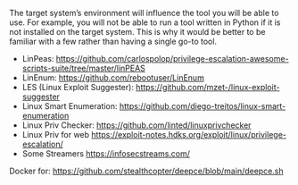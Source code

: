 The target system’s environment will influence the tool you will be able to use. For example, you will not be able to run a tool written in Python if it is not installed on the target system. This is why it would be better to be familiar with a few rather than having a single go-to tool.

   - LinPeas: https://github.com/carlospolop/privilege-escalation-awesome-scripts-suite/tree/master/linPEAS
   - LinEnum: https://github.com/rebootuser/LinEnum
   - LES (Linux Exploit Suggester): https://github.com/mzet-/linux-exploit-suggester
   - Linux Smart Enumeration: https://github.com/diego-treitos/linux-smart-enumeration
   - Linux Priv Checker: https://github.com/linted/linuxprivchecker
   - Linux Priv for web  https://exploit-notes.hdks.org/exploit/linux/privilege-escalation/
   - Some Streamers https://infosecstreams.com/

Docker for:
https://github.com/stealthcopter/deepce/blob/main/deepce.sh
